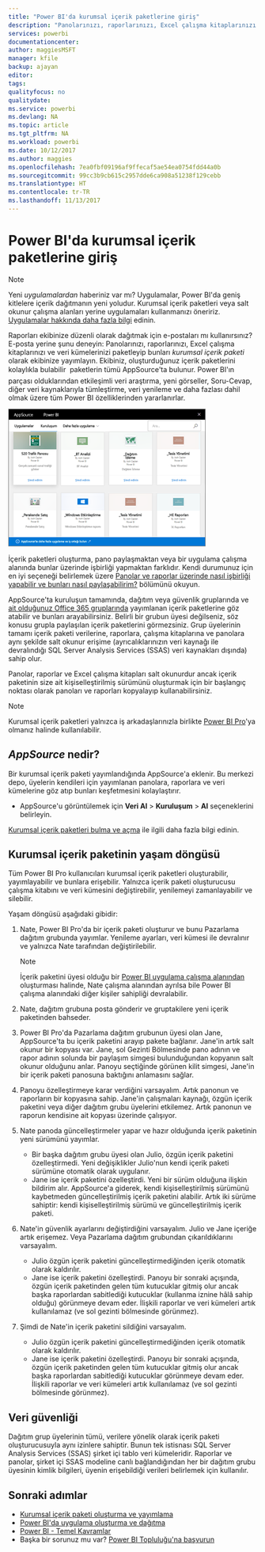 ```yaml
---
title: "Power BI'da kurumsal içerik paketlerine giriş"
description: "Panolarınızı, raporlarınızı, Excel çalışma kitaplarınızı ve veri kümelerinizi, iş arkadaşlarınızla paylaşabileceğiniz kurumsal içerik paketleri haline getirme hakkında bilgi edinin."
services: powerbi
documentationcenter: 
author: maggiesMSFT
manager: kfile
backup: ajayan
editor: 
tags: 
qualityfocus: no
qualitydate: 
ms.service: powerbi
ms.devlang: NA
ms.topic: article
ms.tgt_pltfrm: NA
ms.workload: powerbi
ms.date: 10/12/2017
ms.author: maggies
ms.openlocfilehash: 7ea0fbf09196af9ffecaf5ae54ea0754fdd44a0b
ms.sourcegitcommit: 99cc3b9cb615c2957dde6ca908a51238f129cebb
ms.translationtype: HT
ms.contentlocale: tr-TR
ms.lasthandoff: 11/13/2017
---
```

# <a name="intro-to-organizational-content-packs-in-power-bi"></a>Power BI'da kurumsal içerik paketlerine giriş
> [!NOTE]
> Yeni *uygulamalardan* haberiniz var mı? Uygulamalar, Power BI'da geniş kitlelere içerik dağıtmanın yeni yoludur. Kurumsal içerik paketleri veya salt okunur çalışma alanları yerine uygulamaları kullanmanızı öneririz. [Uygulamalar hakkında daha fazla bilgi](service-install-use-apps.md) edinin.
> 
> 

Raporları ekibinize düzenli olarak dağıtmak için e-postaları mı kullanırsınız? E-posta yerine şunu deneyin: Panolarınızı, raporlarınızı, Excel çalışma kitaplarınızı ve veri kümelerinizi paketleyip bunları *kurumsal içerik paketi* olarak ekibinize yayımlayın. Ekibiniz, oluşturduğunuz içerik paketlerini kolaylıkla bulabilir &#151; paketlerin tümü AppSource'ta bulunur. Power BI'ın parçası olduklarından etkileşimli veri araştırma, yeni görseller, Soru-Cevap, diğer veri kaynaklarıyla tümleştirme, veri yenileme ve daha fazlası dahil olmak üzere tüm Power BI özelliklerinden yararlanırlar.

![](media/service-organizational-content-pack-introduction/power-bi-org-content-packs.png)

İçerik paketleri oluşturma, pano paylaşmaktan veya bir uygulama çalışma alanında bunlar üzerinde işbirliği yapmaktan farklıdır. Kendi durumunuz için en iyi seçeneği belirlemek üzere [Panolar ve raporlar üzerinde nasıl işbirliği yapabilir ve bunları nasıl paylaşabilirim?](service-how-to-collaborate-distribute-dashboards-reports.md) bölümünü okuyun. 

AppSource'ta kuruluşun tamamında, dağıtım veya güvenlik gruplarında ve [ait olduğunuz Office 365 gruplarında](https://support.office.com/article/Create-a-group-in-Office-365-7124dc4c-1de9-40d4-b096-e8add19209e9) yayımlanan içerik paketlerine göz atabilir ve bunları arayabilirsiniz. Belirli bir grubun üyesi değilseniz, söz konusu grupla paylaşılan içerik paketlerini görmezsiniz. Grup üyelerinin tamamı içerik paketi verilerine, raporlara, çalışma kitaplarına ve panolara aynı şekilde salt okunur erişime (ayrıcalıklarınızın veri kaynağı ile devralındığı SQL Server Analysis Services (SSAS) veri kaynakları dışında) sahip olur.

Panolar, raporlar ve Excel çalışma kitapları salt okunurdur ancak içerik paketinin size ait kişiselleştirilmiş sürümünü oluşturmak için bir başlangıç noktası olarak panoları ve raporları kopyalayıp kullanabilirsiniz.

> [!NOTE]
> Kurumsal içerik paketleri yalnızca iş arkadaşlarınızla birlikte [Power BI Pro](service-free-vs-pro.md)'ya olmanız halinde kullanılabilir.
> 
> 

## <a name="what-is-appsource"></a>*AppSource* nedir?
Bir kurumsal içerik paketi yayımlandığında AppSource'a eklenir.  Bu merkezi depo, üyelerin kendileri için yayımlanan panolara, raporlara ve veri kümelerine göz atıp bunları keşfetmesini kolaylaştırır.  

* AppSource'u görüntülemek için **Veri Al** > **Kuruluşum** > **Al** seçeneklerini belirleyin.

[Kurumsal içerik paketleri bulma ve açma](service-organizational-content-pack-find-and-open.md) ile ilgili daha fazla bilgi edinin.

## <a name="the-life-cycle-of-an-organizational-content-pack"></a>Kurumsal içerik paketinin yaşam döngüsü
Tüm Power BI Pro kullanıcıları kurumsal içerik paketleri oluşturabilir, yayımlayabilir ve bunlara erişebilir. Yalnızca içerik paketi oluşturucusu çalışma kitabını ve veri kümesini değiştirebilir, yenilemeyi zamanlayabilir ve silebilir.

Yaşam döngüsü aşağıdaki gibidir:

1. Nate, Power BI Pro'da bir içerik paketi oluşturur ve bunu Pazarlama dağıtım grubunda yayımlar. Yenileme ayarları, veri kümesi ile devralınır ve yalnızca Nate tarafından değiştirilebilir.
   
   > [!NOTE]
   > İçerik paketini üyesi olduğu bir [Power BI uygulama çalışma alanından](service-create-distribute-apps.md) oluşturması halinde, Nate çalışma alanından ayrılsa bile Power BI çalışma alanındaki diğer kişiler sahipliği devralabilir.
   > 
   > 
2. Nate, dağıtım grubuna posta gönderir ve gruptakilere yeni içerik paketinden bahseder.
3. Power BI Pro'da Pazarlama dağıtım grubunun üyesi olan Jane, AppSource'ta bu içerik paketini arayıp pakete bağlanır. Jane'in artık salt okunur bir kopyası var.  Jane, sol Gezinti Bölmesinde pano adının ve rapor adının solunda bir paylaşım simgesi bulunduğundan kopyanın salt okunur olduğunu anlar. Panoyu seçtiğinde görünen kilit simgesi, Jane'in bir içerik paketi panosuna baktığını anlamasını sağlar. 
4. Panoyu özelleştirmeye karar verdiğini varsayalım. Artık panonun ve raporların bir kopyasına sahip. Jane'in çalışmaları kaynağı, özgün içerik paketini veya diğer dağıtım grubu üyelerini etkilemez. Artık panonun ve raporun kendisine ait kopyası üzerinde çalışıyor.
5. Nate panoda güncelleştirmeler yapar ve hazır olduğunda içerik paketinin yeni sürümünü yayımlar.
   
   * Bir başka dağıtım grubu üyesi olan Julio, özgün içerik paketini özelleştirmedi. Yeni değişiklikler Julio'nun kendi içerik paketi sürümüne otomatik olarak uygulanır.  
   * Jane ise içerik paketini özelleştirdi. Yeni bir sürüm olduğuna ilişkin bildirim alır.  AppSource'a giderek, kendi kişiselleştirilmiş sürümünü kaybetmeden güncelleştirilmiş içerik paketini alabilir. Artık iki sürüme sahiptir: kendi kişiselleştirilmiş sürümü ve güncelleştirilmiş içerik paketi.
6. Nate'in güvenlik ayarlarını değiştirdiğini varsayalım. Julio ve Jane içeriğe artık erişemez. Veya Pazarlama dağıtım grubundan çıkarıldıklarını varsayalım.
   
   * Julio özgün içerik paketini güncelleştirmediğinden içerik otomatik olarak kaldırılır. 
   * Jane ise içerik paketini özelleştirdi. Panoyu bir sonraki açışında, özgün içerik paketinden gelen tüm kutucuklar gitmiş olur ancak başka raporlardan sabitlediği kutucuklar (kullanma iznine hâlâ sahip olduğu) görünmeye devam eder. İlişkili raporlar ve veri kümeleri artık kullanılamaz (ve sol gezinti bölmesinde görünmez).
7. Şimdi de Nate'in içerik paketini sildiğini varsayalım.
   
   * Julio özgün içerik paketini güncelleştirmediğinden içerik otomatik olarak kaldırılır. 
   * Jane ise içerik paketini özelleştirdi. Panoyu bir sonraki açışında, özgün içerik paketinden gelen tüm kutucuklar gitmiş olur ancak başka raporlardan sabitlediği kutucuklar görünmeye devam eder. İlişkili raporlar ve veri kümeleri artık kullanılamaz (ve sol gezinti bölmesinde görünmez).

## <a name="data-security"></a>Veri güvenliği
Dağıtım grup üyelerinin tümü, verilere yönelik olarak içerik paketi oluşturucusuyla aynı izinlere sahiptir. Bunun tek istisnası SQL Server Analysis Services (SSAS) şirket içi tablo veri kümeleridir. Raporlar ve panolar, şirket içi SSAS modeline canlı bağlandığından her bir dağıtım grubu üyesinin kimlik bilgileri, üyenin erişebildiği verileri belirlemek için kullanılır.

## <a name="next-steps"></a>Sonraki adımlar
* [Kurumsal içerik paketi oluşturma ve yayımlama](service-organizational-content-pack-create-and-publish.md)
* [Power BI'da uygulama oluşturma ve dağıtma](service-create-distribute-apps.md) 
* [Power BI - Temel Kavramlar](service-basic-concepts.md)
* Başka bir sorunuz mu var? [Power BI Topluluğu'na başvurun](http://community.powerbi.com/)

